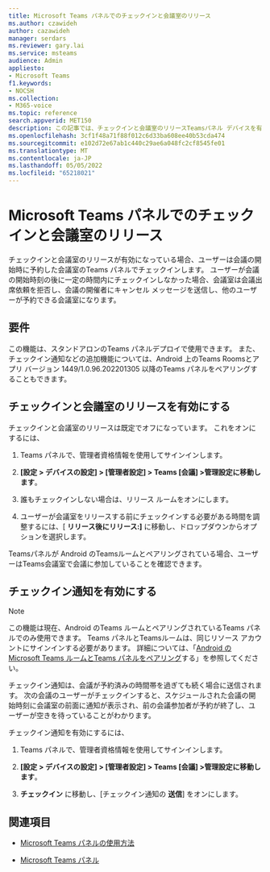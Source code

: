 ```yaml
---
title: Microsoft Teams パネルでのチェックインと会議室のリリース
ms.author: czawideh
author: cazawideh
manager: serdars
ms.reviewer: gary.lai
ms.service: msteams
audience: Admin
appliesto:
- Microsoft Teams
f1.keywords:
- NOCSH
ms.collection:
- M365-voice
ms.topic: reference
search.appverid: MET150
description: この記事では、チェックインと会議室のリリースTeamsパネル デバイスを有効にする方法に関するガイダンスを提供します。
ms.openlocfilehash: 3cf1f48a71f88f012c6d33ba608ee40b53cda474
ms.sourcegitcommit: e102d72e67ab1c440c29ae6a048fc2cf8545fe01
ms.translationtype: MT
ms.contentlocale: ja-JP
ms.lasthandoff: 05/05/2022
ms.locfileid: "65218021"
---
```

# <a name="check-in-and-room-release-on-microsoft-teams-panels"></a>Microsoft Teams パネルでのチェックインと会議室のリリース

チェックインと会議室のリリースが有効になっている場合、ユーザーは会議の開始時に予約した会議室のTeams パネルでチェックインします。 ユーザーが会議の開始時刻の後に一定の時間内にチェックインしなかった場合、会議室は会議出席依頼を拒否し、会議の開催者にキャンセル メッセージを送信し、他のユーザーが予約できる会議室になります。  

## <a name="requirements"></a>要件 

この機能は、スタンドアロンのTeams パネルデプロイで使用できます。 また、チェックイン通知などの追加機能については、Android 上のTeams Roomsとアプリ バージョン 1449/1.0.96.202201305 以降のTeams パネルをペアリングすることもできます。  

## <a name="enable-check-in-and-room-release"></a>チェックインと会議室のリリースを有効にする 

チェックインと会議室のリリースは既定でオフになっています。 これをオンにするには、  

1. Teams パネルで、管理者資格情報を使用してサインインします。  

2. **[設定 > デバイスの設定] > [管理者設定] > Teams [会議] >管理設定に移動します**。

3. 誰もチェックインしない場合は、リリース ルームをオンにします。

4. ユーザーが会議室をリリースする前にチェックインする必要がある時間を調整するには、[ **リリース後にリリース:]** に移動し、ドロップダウンからオプションを選択します。  

Teamsパネルが Android のTeamsルームとペアリングされている場合、ユーザーはTeams会議室で会議に参加していることを確認できます。  

## <a name="turn-on-check-in-notifications"></a>チェックイン通知を有効にする

> [!NOTE]
> この機能は現在、Android のTeams ルームとペアリングされているTeams パネルでのみ使用できます。 Teams パネルとTeamsルームは、同じリソース アカウントにサインインする必要があります。 詳細については、「[Android の Microsoft Teams ルームとTeams パネルをペアリング](use-teams-panels.md#pair-a-teams-panel-with-a-microsoft-teams-room-on-android)する」を参照してください。  

チェックイン通知は、会議が予約済みの時間帯を過ぎても続く場合に送信されます。 次の会議のユーザーがチェックインすると、スケジュールされた会議の開始時刻に会議室の前面に通知が表示され、前の会議参加者が予約が終了し、ユーザーが空きを待っていることがわかります。  

チェックイン通知を有効にするには、  

1. Teams パネルで、管理者資格情報を使用してサインインします。 

2. **[設定 > デバイスの設定] > [管理者設定] > Teams [会議] >管理設定に移動します**。

3. **チェックイン** に移動し、[チェックイン通知の **送信**] をオンにします。

## <a name="related-topics"></a>関連項目

- [Microsoft Teams パネルの使用方法](use-teams-panels.md)

- [Microsoft Teams パネル](teams-panels.md)
